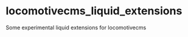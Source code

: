 locomotivecms_liquid_extensions
===============================

Some experimental liquid extensions for locomotivecms
